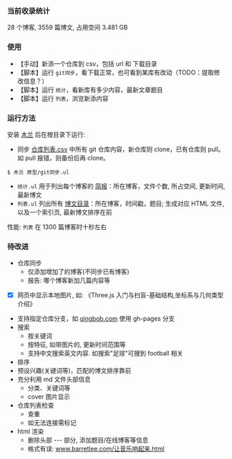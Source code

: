 ### 当前收录统计

28 个博客, 3559 篇博文, 占用空间 3.481 GB

### 使用

- 【手动】新添一个仓库到 csv，包括 url 和 下载目录
- 【脚本】运行 `git同步`，看下载正常，也可看到某库有改动（TODO：提取修改信息？）
- 【脚本】运行 `统计`，看新库有多少内容，最新文章题目
- 【脚本】运行 `列表`，浏览新添内容

### 运行方法

安装 [木兰](https://pypi.org/project/ulang/) 后在根目录下运行:

- 同步 [仓库列表.csv](仓库列表.csv) 中所有 git 仓库内容，新仓库则 clone，已有仓库则 pull。如 pull 报错，则备份后再 clone。
```
$ 木兰 原型/git同步.ul
```

- `统计.ul` 用于列出每个博客的 [简报](统计数据.csv)：所在博客，文件个数, 所占空间, 更新时间, 最新博文
- `列表.ul` 列出所有 [博文目录](博文目录.csv)：所在博客，时间戳，题目; 生成对应 HTML 文件, 以及一个索引页, 最新博文排序在前

性能: `列表` 在 1300 篇博客时十秒左右

### 待改进

- 仓库同步
  - 仅添加增加了的博客(不同步已有博客)
  - 报告: 哪个博客新加几篇内容等
- [x] 网页中显示本地图片, 如: 《Three.js 入门与扫盲-基础结构,坐标系与几何类型介绍》
- 支持指定仓库分支，如 [qingbob.com](https://github.com/hh54188/jekyll-blog) 使用 gh-pages 分支
- 搜索
  - 按关键词
  - 按特征, 如带图片的, 更新时间范围等
  - 支持中文搜索英文内容. 如搜索"足球"可搜到 football 相关
- 排序
- 预设兴趣(关键词等)，匹配的博文排序靠前
- 充分利用 md 文件头部信息
  - 分类、关键词等
  - cover 图片显示
- 仓库列表检查
  - 查重
  - 如无法连接需标记
- html 渲染
  - 删除头部 --- 部分, 添加题目/在线博客等信息
  - 格式有误: www.barretlee.com/让音乐响起来.html
